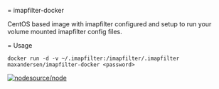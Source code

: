 = imapfilter-docker

CentOS based image with imapfilter configured and setup to run your volume mounted imapfilter config files.

= Usage

`docker run -d -v ~/.imapfilter:/imapfilter/.imapfilter  maxandersen/imapfilter-docker <password>`



[![nodesource/node](http://dockeri.co/image/maxandersen/imapfilter-docker)](https://registry.hub.docker.com/u/maxandersen/imapfilter-docker/)
